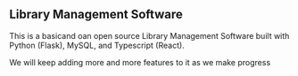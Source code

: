 ## Library Management Software
This is a basicand oan open source Library Management Software built with Python (Flask), MySQL, and Typescript (React).

We will keep adding more and more features to it as we make progress